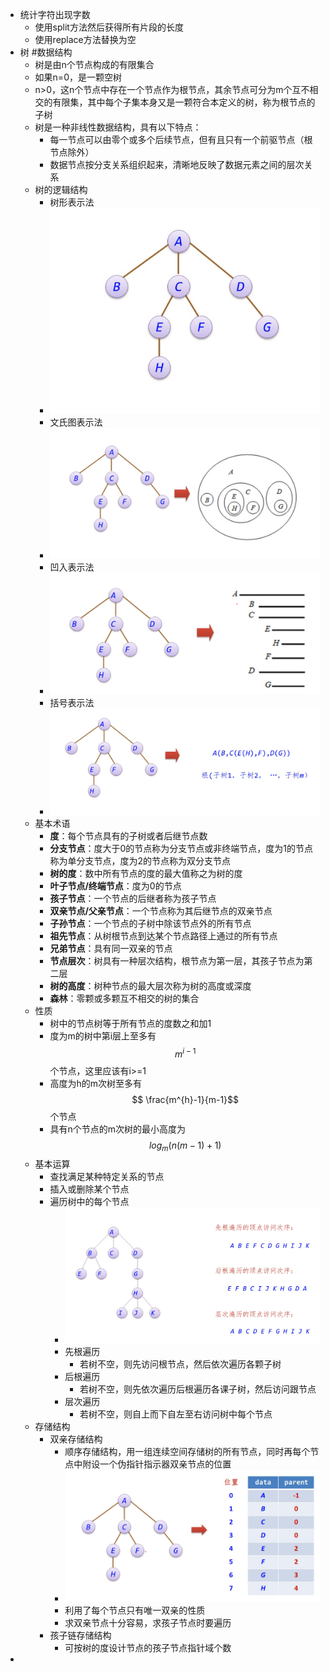 - 统计字符出现字数
	- 使用split方法然后获得所有片段的长度
	- 使用replace方法替换为空
- 树 #数据结构
	- 树是由n个节点构成的有限集合
	- 如果n=0，是一颗空树
	- n>0，这n个节点中存在一个节点作为根节点，其余节点可分为m个互不相交的有限集，其中每个子集本身又是一颗符合本定义的树，称为根节点的子树
	- 树是一种非线性数据结构，具有以下特点：
		- 每一节点可以由零个或多个后续节点，但有且只有一个前驱节点（根节点除外）
		- 数据节点按分支关系组织起来，清晰地反映了数据元素之间的层次关系
	- 树的逻辑结构
		- 树形表示法
		- ![image.png](../assets/image_1695907773486_0.png)
		- 文氏图表示法
		- ![image.png](../assets/image_1695907815790_0.png)
		- 凹入表示法
		- ![image.png](../assets/image_1695907843698_0.png)
		- 括号表示法
		- ![image.png](../assets/image_1695907869592_0.png)
	- 基本术语
		- **度**：每个节点具有的子树或者后继节点数
		- **分支节点**：度大于0的节点称为分支节点或非终端节点，度为1的节点称为单分支节点，度为2的节点称为双分支节点
		- **树的度**：数中所有节点的度的最大值称之为树的度
		- **叶子节点/终端节点**：度为0的节点
		- **孩子节点**：一个节点的后继者称为孩子节点
		- **双亲节点/父亲节点**：一个节点称为其后继节点的双亲节点
		- **子孙节点**：一个节点的子树中除该节点外的所有节点
		- **祖先节点**：从树根节点到达某个节点路径上通过的所有节点
		- **兄弟节点**：具有同一双亲的节点
		- **节点层次**：树具有一种层次结构，根节点为第一层，其孩子节点为第二层
		- **树的高度**：树种节点的最大层次称为树的高度或深度
		- **森林**：零颗或多颗互不相交的树的集合
	- 性质
		- 树中的节点树等于所有节点的度数之和加1
		- 度为m的树中第i层上至多有$$m^{i-1}$$个节点，这里应该有i>=1
		- 高度为h的m次树至多有$$ \frac{m^{h}-1}{m-1}$$个节点
		- 具有n个节点的m次树的最小高度为$$log_m(n(m-1)+1)$$
	- 基本运算
		- 查找满足某种特定关系的节点
		- 插入或删除某个节点
		- 遍历树中的每个节点
			- ![image.png](../assets/image_1695910618983_0.png)
			- 先根遍历
				- 若树不空，则先访问根节点，然后依次遍历各颗子树
			- 后根遍历
				- 若树不空，则先依次遍历后根遍历各课子树，然后访问跟节点
			- 层次遍历
				- 若树不空，则自上而下自左至右访问树中每个节点
	- 存储结构
		- 双亲存储结构
			- 顺序存储结构，用一组连续空间存储树的所有节点，同时再每个节点中附设一个伪指针指示器双亲节点的位置
			- ![image.png](../assets/image_1695910737346_0.png)
			- 利用了每个节点只有唯一双亲的性质
			- 求双亲节点十分容易，求孩子节点时要遍历
		- 孩子链存储结构
			- 可按树的度设计节点的孩子节点指针域个数
-
